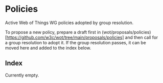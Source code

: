 # Policies
Active Web of Things WG policies adopted by group resolution.

To propose a new policy, prepare a draft first in (wot/proposals/policies)[https://github.com/w3c/wot/tree/main/proposals/policies] and then
call for a group resolution to adopt it.  If the group resolution passes, it can be moved here and added to the index below.

## Index
Currently empty.
